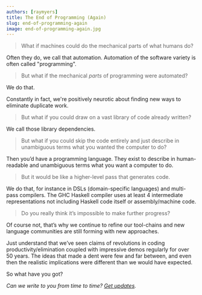 ```yaml
---
authors: [raymyers]
title: The End of Programming (Again)
slug: end-of-programming-again
image: end-of-programming-again.jpg
---
```


> What if machines could do the mechanical parts of what humans do?

Often they do, we call that automation. Automation of the software variety is often called "programming".

> But what if the mechanical *parts* of programming were automated?

We do that.

Constantly in fact, we're positively neurotic about finding new ways to eliminate duplicate work.

> But what if you could draw on a vast library of code already written?

We call those library dependencies.

> But what if you could skip the code entirely and just describe in unambiguous terms what you wanted the computer to do?

Then you’d have a programming language. They exist to describe in human-readable and unambiguous terms what you want a computer to do.

> But it would be like a higher-level pass that generates code.

We do that, for instance in DSLs (domain-specific languages) and multi-pass compilers. The GHC Haskell compiler uses at least 4 intermediate representations not including Haskell code itself or assembly/machine code.

> Do you really think it’s impossible to make further progress?

Of course not, that’s why we continue to refine our tool-chains and new language communities are still forming with new approaches.

Just understand that we’ve seen claims of revolutions in coding productivity/elimination coupled with impressive demos regularly for over 50 years. The ideas that made a dent were few and far between, and even then the realistic implications were different than we would have expected.

So what have you got?

*Can we write to you from time to time? [Get updates](/#get-updates).*